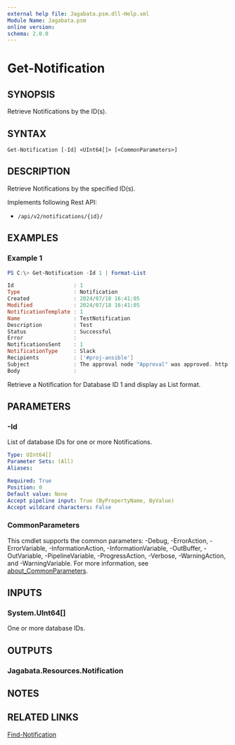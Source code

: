 ```yaml
---
external help file: Jagabata.psm.dll-Help.xml
Module Name: Jagabata.psm
online version:
schema: 2.0.0
---
```


# Get-Notification

## SYNOPSIS
Retrieve Notifications by the ID(s).

## SYNTAX

```
Get-Notification [-Id] <UInt64[]> [<CommonParameters>]
```

## DESCRIPTION
Retrieve Notifications by the specified ID(s).

Implements following Rest API:  
- `/api/v2/notifications/{id}/`  

## EXAMPLES

### Example 1
```powershell
PS C:\> Get-Notification -Id 1 | Format-List

Id                   : 1
Type                 : Notification
Created              : 2024/07/18 16:41:05
Modified             : 2024/07/18 16:41:05
NotificationTemplate : 1
Name                 : TestNotification
Description          : Test
Status               : Successful
Error                :
NotificationsSent    : 1
NotificationType     : Slack
Recipients           : ['#proj-ansible']
Subject              : The approval node "Approval" was approved. http://*******
Body                 :
```

Retrieve a Notification for Database ID 1 and display as List format.

## PARAMETERS

### -Id
List of database IDs for one or more Notifications.

```yaml
Type: UInt64[]
Parameter Sets: (All)
Aliases:

Required: True
Position: 0
Default value: None
Accept pipeline input: True (ByPropertyName, ByValue)
Accept wildcard characters: False
```

### CommonParameters
This cmdlet supports the common parameters: -Debug, -ErrorAction, -ErrorVariable, -InformationAction, -InformationVariable, -OutBuffer, -OutVariable, -PipelineVariable, -ProgressAction, -Verbose, -WarningAction, and -WarningVariable. For more information, see [about_CommonParameters](http://go.microsoft.com/fwlink/?LinkID=113216).

## INPUTS

### System.UInt64[]
One or more database IDs.

## OUTPUTS

### Jagabata.Resources.Notification
## NOTES

## RELATED LINKS

[Find-Notification](Find-Notification.md)

